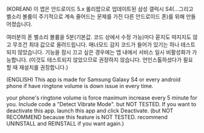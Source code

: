 (KOREAN)
이 앱은 안드로이드 5.x 롤리팝으로 업데이트된 삼성 갤럭시 S4(...그리고 벨소리 볼륨이 주기적으로 계속 줄어드는 문제를 가진 다른 안드로이드 폰)를 위해 만들어졌습니다.

여러분의 폰 벨소리 볼륨을 5분(기본값. 코드 상에서 수정 가능)마다 묻지도 따지지도 않고 무조건 최대 값으로 올려드립니다.
매너모드 감지 코드가 들어가 있기는 하나 테스트되지 않았습니다.
기능을 잠시 끄고 싶은 경우에는 앱 내에서 서비스 일시 비활성화가 가능합니다. (이것도 테스트되지 않았으므로 권장하지 않습니다. 언인스톨하셨다가 필요할 때 재설치를 권장합니다.)


(ENGLISH)
This app is made for Samsung Galaxy S4 or every android phone if have ringtone volume is down issue in every time.

your phone's ringtone volume is force maximum increase every 5 minute for you.
Include code a "Detect Vibrate Mode". but NOT TESTED.
If you want to deactivate this app. launch this app and click Deactivate. (but NOT RECOMMEND because this feature is NOT TESTED. recommend UNINSTALL and REINSTALL if you want again.)

